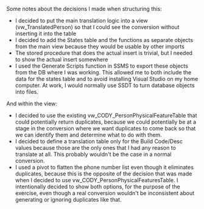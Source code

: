 Some notes about the decisions I made when structuring this:
- I decided to put the main translation logic into a view (vw_TranslatedPerson) so that I could see the conversion without inserting it into the table
- I decided to add the States table and the functions as separate objects from the main view because they would be usable by other imports
- The stored procedure that does the actual insert is trivial, but I needed to show the actual insert somewhere
- I used the Generate Scripts function in SSMS to export these objects from the DB where I was working.  This allowed me to both include the data for the states table and to avoid installing Visual Studio on my home computer.  At work, I would normally use SSDT to turn database objects into files.

And within the view:
- I decided to use the existing vw_CODY_PersonPhysicalFeatureTable that could potentially return duplicates, because we could potentially be at a stage in the conversion where we want duplicates to come back so that we can identify them and determine what to do with them.
- I decided to define a translation table only for the Build Code/Desc values because those are the only ones that I had any reason to translate at all.  This probably wouldn't be the case in a normal conversion.
- I used a pivot to flatten the phone number list even though it eliminates duplicates, because this is the opposite of the decision that was made when I decided to use vw_CODY_PersonPhysicalFeaturesTable.  I intentionally decided to show both options, for the purpose of the exercise, even though a real conversion wouldn't be inconsistent about generating or ignoring duplicates like that.
 
